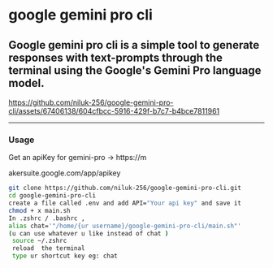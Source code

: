 # google gemini pro cli
Google gemini pro cli is a simple tool to generate responses with text-prompts through the terminal using the Google's Gemini Pro language model.
---

https://github.com/niluk-256/google-gemini-pro-cli/assets/67406138/604cfbcc-5916-429f-b7c7-b4bce7811961

---

### Usage 

Get an apiKey for gemini-pro -> https://m



akersuite.google.com/app/apikey

``` bash 
git clone https://github.com/niluk-256/google-gemini-pro-cli.git
cd google-gemini-pro-cli
create a file called .env and add API="Your api key" and save it 
chmod + x main.sh
In .zshrc / .bashrc ,
alias chat='"/home/{ur username}/google-gemini-pro-cli/main.sh"' 
(u can use whatever u like instead of chat )
 source ~/.zshrc
 reload  the terminal
 type ur shortcut key eg: chat  

```
